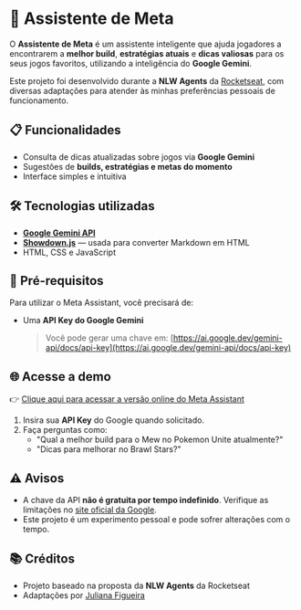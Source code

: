 # 🤖 Assistente de Meta

O **Assistente de Meta** é um assistente inteligente que ajuda jogadores a encontrarem a **melhor build**, **estratégias atuais** e **dicas valiosas** para os seus jogos favoritos, utilizando a inteligência do **Google Gemini**.

Este projeto foi desenvolvido durante a **NLW Agents** da [Rocketseat](https://www.rocketseat.com.br/), com diversas adaptações para atender às minhas preferências pessoais de funcionamento.

## 📋 Funcionalidades

- Consulta de dicas atualizadas sobre jogos via **Google Gemini**
- Sugestões de **builds, estratégias e metas do momento**
- Interface simples e intuitiva

## 🛠️ Tecnologias utilizadas

- [**Google Gemini API**](https://ai.google.dev/)
- [**Showdown.js**](https://github.com/showdownjs/showdown) — usada para converter Markdown em HTML
- HTML, CSS e JavaScript

## 🚀 Pré-requisitos

Para utilizar o Meta Assistant, você precisará de:

- Uma **API Key do Google Gemini**
  > Você pode gerar uma chave em: [https://ai.google.dev/gemini-api/docs/api-key](https://ai.google.dev/gemini-api/docs/api-key)

## 🌐 Acesse a demo

👉 [Clique aqui para acessar a versão online do Meta Assistant](https://julianafc.github.io/Assistente_de_Meta/)

1. Insira sua **API Key** do Google quando solicitado.
2. Faça perguntas como:
   - "Qual a melhor build para o Mew no Pokemon Unite atualmente?"
   - "Dicas para melhorar no Brawl Stars?"

## ⚠️ Avisos

- A chave da API **não é gratuita por tempo indefinido**. Verifique as limitações no [site oficial da Google](https://ai.google.dev).
- Este projeto é um experimento pessoal e pode sofrer alterações com o tempo.

## 📚 Créditos

- Projeto baseado na proposta da **NLW Agents** da Rocketseat
- Adaptações por [Juliana Figueira](https://github.com/julianafc)
